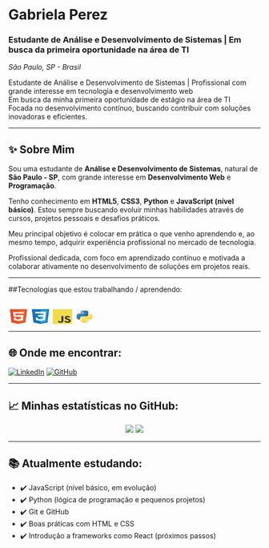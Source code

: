 # Gabriela Perez
### Estudante de Análise e Desenvolvimento de Sistemas | Em busca da primeira oportunidade na área de TI
*São Paulo, SP - Brasil*

<p>
   Estudante de Análise e Desenvolvimento de Sistemas | Profissional com grande interesse em tecnologia e desenvolvimento web <br>
   Em busca da minha primeira oportunidade de estágio na área de TI <br>
   Focada no desenvolvimento contínuo, buscando contribuir com soluções inovadoras e eficientes.<br>
</p>

---

## ✨ Sobre Mim

Sou uma estudante de **Análise e Desenvolvimento de Sistemas**, natural de **São Paulo - SP**, com grande interesse em **Desenvolvimento Web** e **Programação**.

Tenho conhecimento em **HTML5**, **CSS3**, **Python** e **JavaScript (nível básico)**. Estou sempre buscando evoluir minhas habilidades através de cursos, projetos pessoais e desafios práticos.

Meu principal objetivo é colocar em prática o que venho aprendendo e, ao mesmo tempo, adquirir experiência profissional no mercado de tecnologia.

Profissional dedicada, com foco em aprendizado contínuo e motivada a colaborar ativamente no desenvolvimento de soluções em projetos reais.

---

##Tecnologias que estou trabalhando / aprendendo:

<div style="display: inline_block"><br>
  <img align="center" alt="HTML" height="30" width="40" src="https://raw.githubusercontent.com/devicons/devicon/master/icons/html5/html5-original.svg">
  <img align="center" alt="CSS" height="30" width="40" src="https://raw.githubusercontent.com/devicons/devicon/master/icons/css3/css3-original.svg">
  <img align="center" alt="JavaScript" height="30" width="40" src="https://raw.githubusercontent.com/devicons/devicon/master/icons/javascript/javascript-original.svg">
  <img align="center" alt="Python" height="30" width="40" src="https://raw.githubusercontent.com/devicons/devicon/master/icons/python/python-original.svg">
</div>

---

## 🌐 Onde me encontrar:

[![LinkedIn](https://img.shields.io/badge/-LinkedIn-0A66C2?style=for-the-badge&logo=linkedin&logoColor=white)](https://www.linkedin.com/in/gabrielapzsouza/)
[![GitHub](https://img.shields.io/badge/-GitHub-181717?style=for-the-badge&logo=github&logoColor=white)](https://github.com/gabrielaps28)  

---

## 📈 Minhas estatísticas no GitHub:

<div align="center">
  <img height="150em" src="https://github-readme-stats.vercel.app/api?username=gabrielaps28&show_icons=true&theme=tokyonight&count_private=true"/>
  <img height="150em" src="https://github-readme-stats.vercel.app/api/top-langs/?username=gabrielaps28&layout=compact&theme=tokyonight"/>
</div>

---

## 📚 Atualmente estudando:

- ✔️ JavaScript (nível básico, em evolução)
- ✔️ Python (lógica de programação e pequenos projetos)
- ✔️ Git e GitHub
- ✔️ Boas práticas com HTML e CSS
- ✔️ Introdução a frameworks como React (próximos passos)
